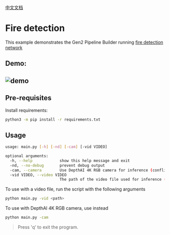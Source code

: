 [中文文档](README.zh-CN.md)

Fire detection
================

This example demonstrates the Gen2 Pipeline Builder running [fire detection network](https://github.com/StephanXu/FireDetector/tree/python)  

## Demo:

![demo](images/fire_demo.gif)
--------------------

## Pre-requisites

Install requirements:
```bash
python3 -m pip install -r requirements.txt
```

## Usage

```bash
usage: main.py [-h] [-nd] [-cam] [-vid VIDEO]

optional arguments:
  -h, --help            show this help message and exit
  -nd, --no-debug       prevent debug output
  -cam, --camera        Use DepthAI 4K RGB camera for inference (conflicts with -vid)
  -vid VIDEO, --video VIDEO
                        The path of the video file used for inference (conflicts with -cam)

```

To use with a video file, run the script with the following arguments

```bash
python main.py -vid <path>
```

To use with DepthAI 4K RGB camera, use instead
```bash
python main.py -cam
```

> Press 'q' to exit the program.
